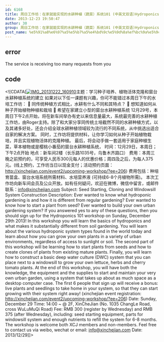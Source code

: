 ```yaml
---
id: 6168
title: 周日工作坊：在家就能实现的水耕种植（蔬菜）系统101 (中英文双语)Hydroponics 101 Weekend Workshop (Chinese &amp; English)
date: 2013-12-23 19:50:47
author: 30
group: 周日工作坊：在家就能实现的水耕种植（蔬菜）系统101 (中英文双语)Hydroponics 101 Weekend Workshop (Chinese &amp; English)
post_name: %e5%91%a8%e6%97%a5%e5%b7%a5%e4%bd%9c%e5%9d%8a%ef%bc%9a%e5%9c%a8%e5%ae%b6%e5%b0%b1%e8%83%bd%e5%ae%9e%e7%8e%b0%e7%9a%84%e6%b0%b4%e8%80%95%e7%a7%8d%e6%a4%8d%ef%bc%88%e8%94%ac%e8%8f%9c%ef%bc%89%e7%b3%bb
---
```


## error
The service is receiving too many requests from you

## code
 <!\[CDATA\[[![IMG_20131222_160910](http://xinchejian.com/wp-content/uploads/2013/12/IMG_20131222_160910-225x300.jpg)](http://139.162.84.35/wp-content/uploads/2013/12/IMG%5F20131222%5F160910.jpg)主题：学习种子培养、植物活体克隆和窗台水耕种植系统的建立 如果对以下任一课题有兴趣，你可不能错过本周日下午的水培工作坊：  同传统种植方式相比，水耕有什么不同和其特点？  想知道如何从种子开始植物种植和栽培  希望在家建立小型的窗台水耕种植系统 12月29号，本周日下午2点开始，将在新车间举办有史以来信息量最大，系统最完善的水耕种植工作坊，由Roger主持。除了和大家分享同传统土培截然不同的水耕种植方式，以及其诸多好处，还会介绍全球水耕种植领域较为流行的不同系统，从中挑选出适合自家的解决方案。 同时，工作坊将提供材料，让你学习如何从种子开始植物栽培，并且实现植物活体的克隆种植。 最后，将会动手做一套适用于家庭种植生菜，草本植物或是樱桃小番茄的窗台水耕种植系统， 时间：12月29日，本周日；下午2点开始 地点：新车间2楼（长乐路1035号，乌鲁木齐路口） 费用：本周三晚之前预约的，可享受人民币300元每人的优惠价格；周四及之后，为每人375元。(线上预约，工作坊当日以现金支付；活动预约页面：http://xinchejian.com/event2/upcoming-workshop/?ee=206) 费用包括：种培育苗盒、窗台水培系统所需材料、水培营养液 (可持续6-8个月植物所需)。 本次工作坊向新车间会员及公众开放。如有任何疑问，欢迎在微博，微信中留言，或邮件联系：info@xinchejian.com Subject: Seed Starting, Cloning and Windowsill System Construction Description: Ever wanted to know what hydroponic gardening is and how it is different from regular gardening? Ever wanted to know how to start a plant from seed? Ever wanted to build your own urban gardening system? If you answered yes to any of these questions, then you should sign up for the Hydroponics 101 workshop on Sunday, December 29th 2013! In this workshop you will learn the basics of hydroponics and what makes it substantially different from soil gardening. You will learn about the various hydroponic system types found in the world today and learn about how you can grow your own plants in a variety of urban environments, regardless of access to sunlight or soil. The second part of this workshop will be learning how to start plants from seeds and how to create clones of plants from existing mature plants. Finally, you will learn how to construct a basic deep water culture (DWC) system that you can place next to a windowsill to grow your own lettuce, herbs and cherry tomato plants. At the end of this workshop, you will have both the knowledge, the equipment and the supplies to start and maintain your very own urban garden, using a system that takes up about as much space as a desktop computer case. The first 6 people that sign up will receive a bonus: live plants and seedlings to take home in your system, so that they can start growing with their system right away! (xinchejian event registration: http://xinchejian.com/event2/upcoming-workshop/?ee=206) Date: Sunday, December 29 Time: 14:00 \~ @ 2F, XinCheJian (No. 1035 ChangLe Road, cross WuLuMuQi Road) Fee: RMB 300 (register by Wednesday) and RMB 375 (after Wednesday), including: seed starting equipment, parts for windowsill system and enough nutrients to refill the system for 6-8 months. The workshop is welcome both XCJ members and non-members. Feel free to contact us via weibo, wechat or email: info@xinchejian.com Date: 2013/12/29\]\]> 
